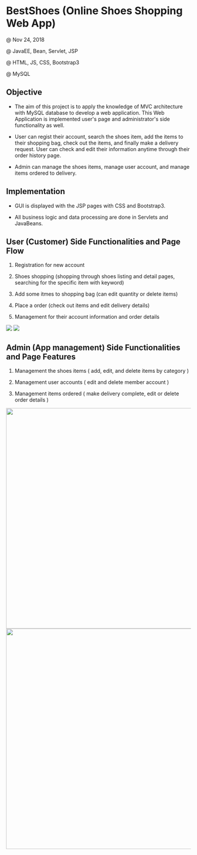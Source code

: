 # BestShoes (Online Shoes Shopping Web App)

@ Nov 24, 2018

@ JavaEE, Bean, Servlet, JSP

@ HTML, JS, CSS, Bootstrap3

@ MySQL


 Objective
------------------

- The aim of this project is to apply the knowledge of MVC architecture with MySQL database to develop a web application.
This Web Application is implemented user's page and administrator's side functionality as well.

- User can regist their account, search the shoes item, add the items to their shopping bag, check out the items, and finally make a delivery request. User can check and edit their information anytime through their order history page. 

- Admin can manage the shoes items, manage user account, and manage items ordered to delivery.


 Implementation 
------------------

- GUI is displayed with the JSP pages with CSS and Bootstrap3.

- All business logic and data processing are done in Servlets and JavaBeans.

  
 User (Customer) Side Functionalities and Page Flow
------------------
 
1. Registration for new account

2. Shoes shopping (shopping through shoes listing and detail pages, searching for the specific item with keyword) 

3. Add some itmes to shopping bag (can edit quantity or delete items) 

4. Place a order (check out items and edit delivery details)

4. Management for their account information and order details

<image src='flow1.JPG' >
 
<image src='flow2.JPG'>
 

 Admin (App management) Side Functionalities and Page Features
------------------
 
1. Management the shoes items ( add, edit, and delete items by category )

2. Management user accounts ( edit and delete member account )

3. Management items ordered ( make delivery complete, edit or delete order details )

<image src='flow4.JPG' width="600px">
 
<image src='Flow3.JPG' width="600px">
 


